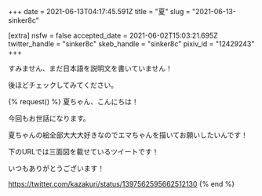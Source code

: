 +++
date = 2021-06-13T04:17:45.591Z
title = "夏"
slug = "2021-06-13-sinker8c"

[extra]
nsfw = false
accepted_date = 2021-06-02T15:03:21.695Z
twitter_handle = "sinker8c"
skeb_handle = "sinker8c"
pixiv_id = "12429243"
+++

すみません、まだ日本語を説明文を書いていません！

後ほどチェックしてみてください。

{% request() %}
夏ちゃん、こんにちは！

今回もお世話になります。

夏ちゃんの絵全部大大大好きなのでエマちゃんを描いてお願いしたいんです！

下のURLでは三面図を載せているツイートです！

いつもありがとうございます！

https://twitter.com/kazakuri/status/1397562595662512130
{% end %}
